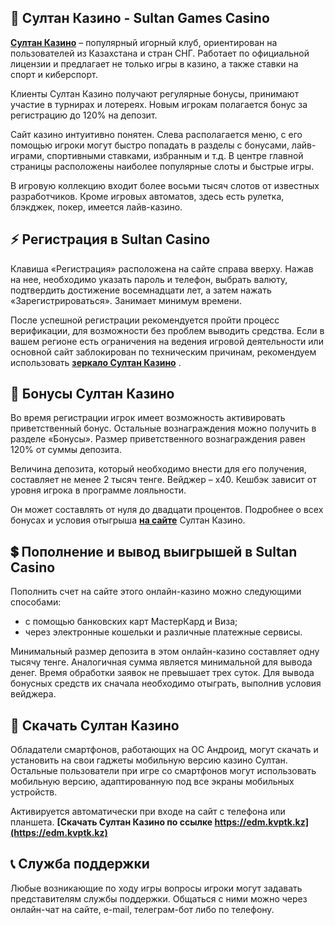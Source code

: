 ## 🎰 Султан Казино - Sultan Games Casino

**[Султан Казино](https://edm.kvptk.kz)** – популярный игорный клуб, ориентирован на пользователей из Казахстана и стран СНГ. Работает по официальной лицензии и предлагает не только игры в казино, а также  ставки на спорт и киберспорт. 

Клиенты Султан Казино получают регулярные бонусы, принимают участие в турнирах и лотереях. Новым игрокам полагается бонус за регистрацию до 120% на депозит.

Сайт казино интуитивно понятен. Слева располагается меню, с его помощью игроки могут быстро попадать в разделы с бонусами, лайв-играми, спортивными ставками, избранным и т.д. В центре главной страницы расположены наиболее популярные слоты и быстрые игры. 

В игровую коллекцию входит более восьми тысяч слотов от известных разработчиков. Кроме игровых автоматов, здесь есть рулетка, блэкджек, покер, имеется лайв-казино.

## ⚡️ Регистрация в Sultan Casino

Клавиша «Регистрация» расположена на сайте справа вверху. Нажав на нее, необходимо указать пароль и телефон, выбрать валюту, подтвердить достижение восемнадцати лет, а затем нажать «Зарегистрироваться». Занимает минимум времени. 

После успешной регистрации рекомендуется пройти процесс верификации, для возможности без проблем выводить средства. 
Если в вашем регионе есть ограничения на ведения игровой деятельности или основной сайт заблокирован по техническим причинам, рекомендуем использовать **[зеркало Султан Казино](https://edm.kvptk.kz/zerkalo-sultan-casino)** .

## 🎁 Бонусы Султан Казино

Во время регистрации игрок имеет возможность активировать приветственный бонус. Остальные вознаграждения можно получить в разделе «Бонусы». Размер приветственного вознаграждения равен 120% от суммы депозита. 

Величина депозита, который необходимо внести для его получения, составляет не менее 2 тысяч тенге. Вейджер – х40.
Кешбэк зависит от уровня игрока в программе лояльности. 

Он может составлять от нуля до двадцати процентов. Подробнее о всех бонусах и условия отыгрыша **[на сайте](https://edm.kvptk.kz/sultan-casino-bonus)** Султан Казино.

## 💲 Пополнение и вывод выигрышей в Sultan Casino

Пополнить счет на сайте этого онлайн-казино можно следующими способами:

<ul>
<li>с помощью банковских карт МастерКард и Виза;</li>
<li>через электронные кошельки и различные платежные сервисы.</li>
</ul>

Минимальный размер депозита в этом онлайн-казино составляет одну тысячу тенге. Аналогичная сумма является минимальной для вывода денег. Время обработки заявок не превышает трех суток. Для вывода бонусных средств их сначала необходимо отыграть, выполнив условия вейджера.

## 📱 Скачать Султан Казино

Обладатели смартфонов, работающих на ОС Андроид, могут скачать и установить на свои гаджеты мобильную версию казино Султан. Остальные пользователи при игре со смартфонов могут использовать мобильную версию, адаптированную под все экраны мобильных устройств. 

Активируется автоматически при входе на сайт с телефона или планшета. **[Скачать Султан Казино по ссылке https://edm.kvptk.kz](https://edm.kvptk.kz)** 

## 📞 Служба поддержки

Любые возникающие по ходу игры вопросы игроки могут задавать представителям службы поддержки. Общаться с ними можно через онлайн-чат на сайте, e-mail, телеграм-бот либо по телефону.

